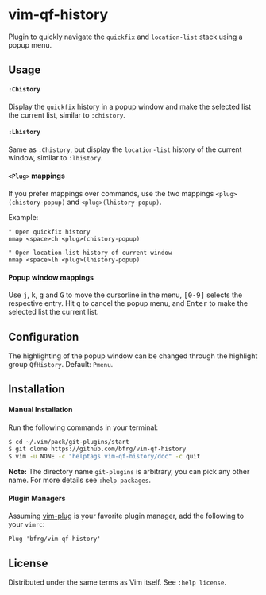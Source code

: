 # vim-qf-history

Plugin to quickly navigate the `quickfix` and `location-list` stack using a
popup menu.


## Usage

#### `:Chistory`

Display the `quickfix` history in a popup window and make the selected list the
current list, similar to `:chistory`.

#### `:Lhistory`

Same as `:Chistory`, but display the `location-list` history of the current
window, similar to `:lhistory`.

#### `<Plug>` mappings

If you prefer mappings over commands, use the two mappings
`<plug>(chistory-popup)` and `<plug>(lhistory-popup)`.

Example:
```vim
" Open quickfix history
nmap <space>ch <plug>(chistory-popup)

" Open location-list history of current window
nmap <space>lh <plug>(lhistory-popup)
```

#### Popup window mappings

Use <kbd>j</kbd>, <kbd>k</kbd>, <kbd>g</kbd> and <kbd>G</kbd> to move the
cursorline in the menu, <kbd>[0-9]</kbd> selects the respective entry. Hit
<kbd>q</kbd> to cancel the popup menu, and <kbd>Enter</kbd> to make the selected
list the current list.


## Configuration

The highlighting of the popup window can be changed through the highlight group
`QfHistory`. Default: `Pmenu`.


## Installation

#### Manual Installation

Run the following commands in your terminal:
```bash
$ cd ~/.vim/pack/git-plugins/start
$ git clone https://github.com/bfrg/vim-qf-history
$ vim -u NONE -c "helptags vim-qf-history/doc" -c quit
```
**Note:** The directory name `git-plugins` is arbitrary, you can pick any other
name. For more details see `:help packages`.

#### Plugin Managers

Assuming [vim-plug][plug] is your favorite plugin manager, add the following to
your `vimrc`:
```vim
Plug 'bfrg/vim-qf-history'
```


## License

Distributed under the same terms as Vim itself. See `:help license`.

[plug]: https://github.com/junegunn/vim-plug

